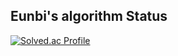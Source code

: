 ## Eunbi's algorithm Status ## 


[![Solved.ac Profile](http://mazassumnida.wtf/api/v2/generate_badge?boj=raineunbi)](https://solved.ac/raineunbi/)
